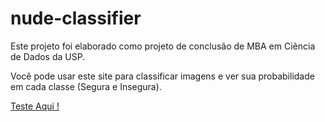 # nude-classifier

Este projeto foi elaborado como projeto de conclusão de MBA em Ciência de Dados da USP. 

Você pode usar este site para classificar imagens e ver sua probabilidade em cada classe (Segura e Insegura).

[Teste Aqui !](https://guilourenzo-nude-classifier-app-aqkira.streamlit.app/)
